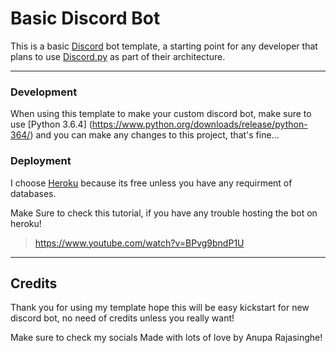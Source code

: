 # Basic Discord Bot
This is a basic [Discord](https://discordapp.com) bot template, a starting point for any developer that plans to use [Discord.py](https://github.com/Rapptz/discord.py) as part of their architecture.

-------------------------

### Development
When using this template to make your custom discord bot, make sure to use [Python 3.6.4] (https://www.python.org/downloads/release/python-364/) and you can make any changes to this project, that's fine...

### Deployment
I choose [Heroku](https://heroku.com) because its free unless you have any requirment of databases. 

Make Sure to check this tutorial, if you have any trouble hosting the bot on heroku!
> https://www.youtube.com/watch?v=BPvg9bndP1U

-------------------------
## Credits
Thank you for using my template hope this will be easy kickstart for new discord bot, no need of credits unless you really want!

Make sure to check my socials
Made with lots of love by Anupa Rajasinghe!

